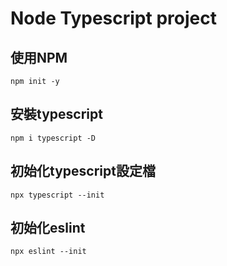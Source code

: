 
# Node Typescript project

## 使用NPM

```
npm init -y
```

## 安裝typescript

```
npm i typescript -D
```

## 初始化typescript設定檔

```
npx typescript --init
```

## 初始化eslint

```
npx eslint --init
```
